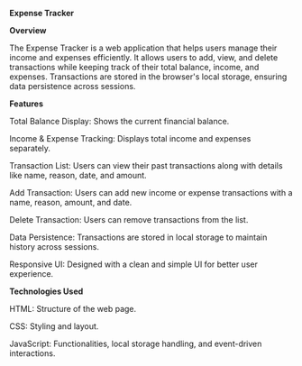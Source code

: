 **Expense Tracker**

**Overview**

The Expense Tracker is a web application that helps users manage their income and expenses efficiently. It allows users to add, view, and delete transactions while keeping track of their total balance, income, and expenses. Transactions are stored in the browser's local storage, ensuring data persistence across sessions.

**Features**

Total Balance Display: Shows the current financial balance.

Income & Expense Tracking: Displays total income and expenses separately.

Transaction List: Users can view their past transactions along with details like name, reason, date, and amount.

Add Transaction: Users can add new income or expense transactions with a name, reason, amount, and date.

Delete Transaction: Users can remove transactions from the list.

Data Persistence: Transactions are stored in local storage to maintain history across sessions.

Responsive UI: Designed with a clean and simple UI for better user experience.

**Technologies Used**

HTML: Structure of the web page.

CSS: Styling and layout.

JavaScript: Functionalities, local storage handling, and event-driven interactions.

